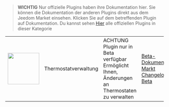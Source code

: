 
>**WICHTIG**
>Nur offizielle Plugins haben ihre Dokumentation hier. Sie können die Dokumentation der anderen Plugins direkt aus dem Jeedom Market einsehen. Klicken Sie auf dem betreffenden Plugin auf Dokumentation.
>Du kannst sehen [Hier](https://market.jeedom.com/index.php?v=d&p=market&type=plugin&categorie=thermostatmanager) alle offiziellen Plugins in dieser Kategorie


| | | | |
|--- | --- | --- | ---|
|<img src="./beta/._icon.png" class="pluginLogo" width="100" />|Thermostatverwaltung|ACHTUNG Plugin nur in Beta verfügbar<br/>Ermöglicht Ihnen, Änderungen an Thermostaten zu verwalten|[Beta-Dokumentation](./beta/index.md)<br/>[Markt](https://market.jeedom.com/index.php?v=d&p=market_display&id=4200)<br/>[Changelog-Beta](./beta/changelog.md)|
